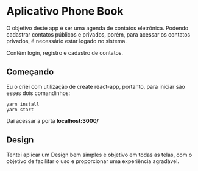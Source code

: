 # Aplicativo Phone Book

O objetivo deste app é ser uma agenda de contatos eletrônica. Podendo cadastrar contatos públicos e privados, porém, para acessar os contatos privados, é necessário estar logado no sistema.

Contém login, registro e cadastro de contatos.


## Começando
Eu o criei com utilização de create react-app, portanto, para iniciar são esses dois comandinhos:

    yarn install
    yarn start

Daí acessar a porta **localhost:3000/**


## Design
Tentei aplicar um Design bem simples e objetivo em todas as telas, com o objetivo de facilitar o uso e proporcionar uma experiência agradável. 

